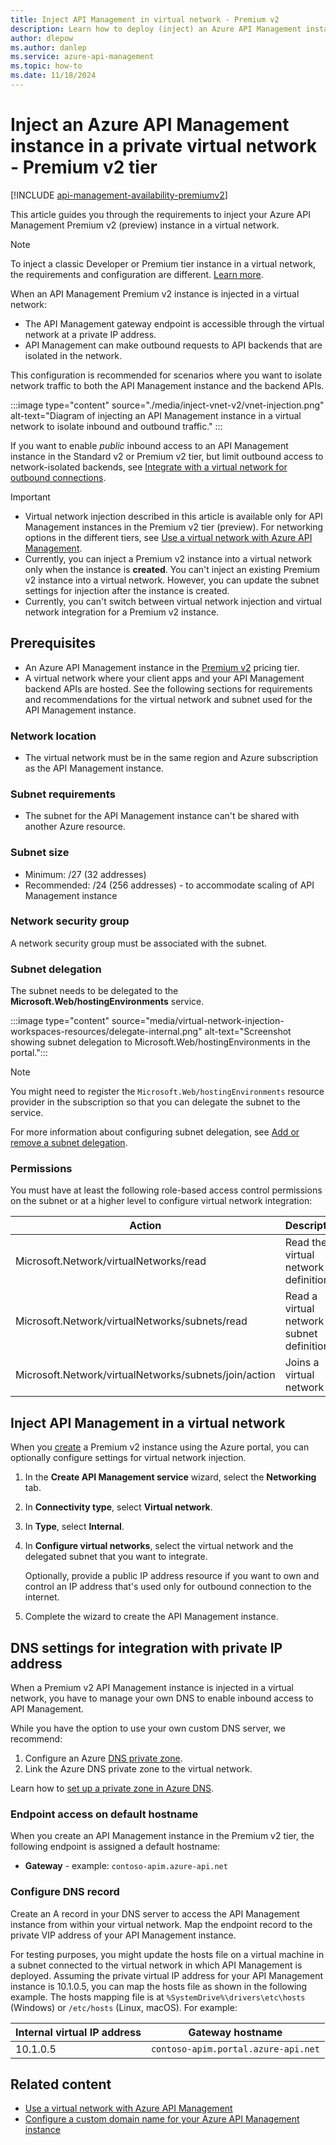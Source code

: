 ```yaml
---
title: Inject API Management in virtual network - Premium v2
description: Learn how to deploy (inject) an Azure API Management instance in the Premium v2 tier in a virtual network to isolate inbound and outbound traffic.
author: dlepow
ms.author: danlep
ms.service: azure-api-management
ms.topic: how-to 
ms.date: 11/18/2024
---
```


# Inject an Azure API Management instance in a private virtual network - Premium v2 tier

[!INCLUDE [api-management-availability-premiumv2](../../includes/api-management-availability-premiumv2.md)] 

This article guides you through the requirements to inject your Azure API Management Premium v2 (preview) instance in a virtual network. 

> [!NOTE]
> To inject a classic Developer or Premium tier instance in a virtual network, the requirements and configuration are different. [Learn more](virtual-network-injection-resources.md).

When an API Management Premium v2 instance is injected in a virtual network: 

* The API Management gateway endpoint is accessible through the virtual network at a private IP address.
* API Management can make outbound requests to API backends that are isolated in the network. 

This configuration is recommended for scenarios where you want to isolate network traffic to both the API Management instance and the backend APIs.

:::image type="content" source="./media/inject-vnet-v2/vnet-injection.png" alt-text="Diagram of injecting an API Management instance in a virtual network to isolate inbound and outbound traffic."  :::

If you want to enable *public* inbound access to an API Management instance in the Standard v2 or Premium v2 tier, but limit outbound access to network-isolated backends, see [Integrate with a virtual network for outbound connections](integrate-vnet-outbound.md).


> [!IMPORTANT]
> * Virtual network injection described in this article is available only for API Management instances in the Premium v2 tier (preview). For networking options in the different tiers, see [Use a virtual network with Azure API Management](virtual-network-concepts.md).
> * Currently, you can inject a Premium v2 instance into a virtual network only when the instance is **created**. You can't inject an existing Premium v2 instance into a virtual network. However, you can update the subnet settings for injection after the instance is created.
> * Currently, you can't switch between virtual network injection and virtual network integration for a Premium v2 instance.

## Prerequisites

- An Azure API Management instance in the [Premium v2](v2-service-tiers-overview.md) pricing tier.
- A virtual network where your client apps and your API Management backend APIs are hosted. See the following sections for requirements and recommendations for the virtual network and subnet used for the API Management instance.

### Network location

* The virtual network must be in the same region and Azure subscription as the API Management instance.

### Subnet requirements

* The subnet for the API Management instance can't be shared with another Azure resource.

### Subnet size 

* Minimum: /27 (32 addresses)
* Recommended: /24 (256 addresses) - to accommodate scaling of API Management instance

### Network security group

A network security group must be associated with the subnet.

### Subnet delegation

The subnet needs to be delegated to the **Microsoft.Web/hostingEnvironments** service.

:::image type="content" source="media/virtual-network-injection-workspaces-resources/delegate-internal.png" alt-text="Screenshot showing subnet delegation to Microsoft.Web/hostingEnvironments in the portal.":::


> [!NOTE]
> You might need to register the `Microsoft.Web/hostingEnvironments` resource provider in the subscription so that you can delegate the subnet to the service.

For more information about configuring subnet delegation, see [Add or remove a subnet delegation](../virtual-network/manage-subnet-delegation.md).

### Permissions

You must have at least the following role-based access control permissions on the subnet or at a higher level to configure virtual network integration:

| Action | Description |
|-|-|
| Microsoft.Network/virtualNetworks/read | Read the virtual network definition |
| Microsoft.Network/virtualNetworks/subnets/read | Read a virtual network subnet definition |
| Microsoft.Network/virtualNetworks/subnets/join/action | Joins a virtual network |



## Inject API Management in a virtual network

When you [create](get-started-create-service-instance.md) a Premium v2 instance using the Azure portal, you can optionally configure settings for virtual network injection. 

1. In the **Create API Management service** wizard, select the **Networking** tab.
1. In **Connectivity type**, select **Virtual network**.
1. In **Type**, select **Internal**. 
1. In **Configure virtual networks**, select the virtual network and the delegated subnet that you want to integrate. 

    Optionally, provide a public IP address resource if you want to own and control an IP address that's used only for outbound connection to the internet.
1. Complete the wizard to create the API Management instance.

## DNS settings for integration with private IP address

When a Premium v2 API Management instance is injected in a virtual network, you have to manage your own DNS to enable inbound access to API Management. 

While you have the option to use your own custom DNS server, we recommend:

1. Configure an Azure [DNS private zone](../dns/private-dns-overview.md).
1. Link the Azure DNS private zone to the virtual network. 

Learn how to [set up a private zone in Azure DNS](../dns/private-dns-getstarted-portal.md).

### Endpoint access on default hostname

When you create an API Management instance in the Premium v2 tier, the following endpoint is assigned a default hostname:

* **Gateway** - example: `contoso-apim.azure-api.net`

### Configure DNS record

Create an A record in your DNS server to access the API Management instance from within your virtual network. Map the endpoint record to the private VIP address of your API Management instance.

For testing purposes, you might update the hosts file on a virtual machine in a subnet connected to the virtual network in which API Management is deployed. Assuming the private virtual IP address for your API Management instance is 10.1.0.5, you can map the hosts file as shown in the following example. The hosts mapping file is at  `%SystemDrive%\drivers\etc\hosts` (Windows) or `/etc/hosts` (Linux, macOS). For example:

| Internal virtual IP address | Gateway hostname |
| ----- | ----- |
| 10.1.0.5 | `contoso-apim.portal.azure-api.net` |

## Related content

* [Use a virtual network with Azure API Management](virtual-network-concepts.md)
* [Configure a custom domain name for your Azure API Management instance](configure-custom-domain.md)





